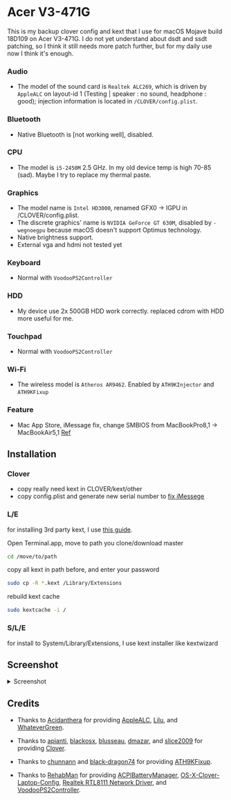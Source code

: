 # Acer V3-471G

This is my backup clover config and kext that I use for macOS Mojave build 18D109 on Acer V3-471G. I do not yet understand about dsdt and ssdt patching, so I think it still needs more patch further, but for my daily use now I think it's enough.

### Audio
- The model of the sound card is `Realtek ALC269`, which is driven by `AppleALC` on layout-id 1 (Testing | speaker : no sound, headphone : good); injection information is located in `/CLOVER/config.plist`.
    
### Bluetooth
- Native Bluetooth is [not working well], disabled.

### CPU
- The model is `i5-2450M` 2.5 GHz. In my old device temp is high 70-85 (sad). Maybe I try to replace my thermal paste.

### Graphics
- The model name is `Intel HD3000`, renamed GFX0 -> IGPU in /CLOVER/config.plist.
- The discrete graphics' name is `NVIDIA GeForce GT 630M`, disabled by `-wegnoegpu` because macOS doesn't support Optimus technology.
- Native brightness support.
- External vga and hdmi not tested yet

### Keyboard
- Normal with `VoodooPS2Controller`

### HDD
- My device use 2x 500GB HDD work correctly. replaced cdrom with HDD more useful for me.

### Touchpad
- Normal with `VoodooPS2Controller`

### Wi-Fi
- The wireless model is `Atheros AR9462`. Enabled by `ATH9KInjector` and `ATH9KFixup`

### Feature
- Mac App Store, iMessage fix, change SMBIOS from MacBookPro8,1 -> MacBookAir5,1 [Ref](https://www.tonymacx86.com/threads/readme-common-problems-and-workarounds-on-10-14-mojave.255823/)

## Installation

### Clover
- copy really need kext in CLOVER/kext/other
- copy config.plist and generate new serial number to [fix iMessege](https://www.tonymacx86.com/threads/an-idiots-guide-to-imessage.196827/)

### L/E
for installing 3rd party kext, I use [this guide](https://www.tonymacx86.com/threads/guide-installing-3rd-party-kexts-el-capitan-sierra-high-sierra-mojave.268964/). 

Open Terminal.app, move to path you clone/download master

```bash
cd /move/to/path
```

copy all kext in path before, and enter your password

```bash
sudo cp -R *.kext /Library/Extensions
```

rebuild kext cache

```bash
sudo kextcache -i /
```

### S/L/E
for install to System/Library/Extensions, I use kext installer like kextwizard

## Screenshot

<details><summary>Screenshot</summary>
<p>

![about](./screenshot/about.png)
![macappstore](./screenshot/macappstore.png)
![preview](./screenshot/preview.png)
![systemversion](./screenshot/systemversion.png)

</p>
</details>

## Credits

- Thanks to [Acidanthera](https://github.com/acidanthera) for providing [AppleALC](https://github.com/acidanthera/AppleALC), [Lilu](https://github.com/acidanthera/Lilu), and [WhateverGreen](https://github.com/acidanthera/WhateverGreen).

- Thanks to [apianti](https://sourceforge.net/u/apianti), [blackosx](https://sourceforge.net/u/blackosx), [blusseau](https://sourceforge.net/u/blusseau), [dmazar](https://sourceforge.net/u/dmazar), and [slice2009](https://sourceforge.net/u/slice2009) for providing [Clover](https://sourceforge.net/projects/cloverefiboot).

- Thanks to [chunnann](https://github.com/chunnann) and [black-dragon74](https://github.com/black-dragon74) for providing [ATH9KFixup](https://github.com/black-dragon74/ATH9KFixup).

- Thanks to [RehabMan](https://github.com/RehabMan) for providing [ACPIBatteryManager](https://github.com/RehabMan/OS-X-ACPI-Battery-Driver), [OS-X-Clover-Laptop-Config](https://github.com/RehabMan/OS-X-Clover-Laptop-Config), [Realtek RTL8111 Network Driver](https://github.com/RehabMan/OS-X-Realtek-Network), and [VoodooPS2Controller](https://github.com/RehabMan/OS-X-Voodoo-PS2-Controller).
